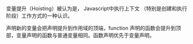 变量提升（Hoisting）被认为是， Javascript中执行上下文 （特别是创建和执行阶段）工作方式的一种认识。

声明新的变量会把声明提升到作用域的顶端，function 声明的函数会提升到顶部，变量声明的函数与普通变量相同。函数声明优先于变量声明。